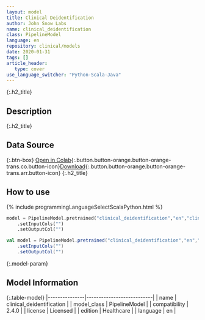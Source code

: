 ```yaml
---
layout: model
title: Clinical Deidentification
author: John Snow Labs
name: clinical_deidentification
class: PipelineModel
language: en
repository: clinical/models
date: 2020-01-31
tags: []
article_header:
   type: cover
use_language_switcher: "Python-Scala-Java"
---
```


{:.h2_title}
## Description



{:.h2_title}
## Data Source



{:.btn-box}
[Open in Colab](https://colab.research.google.com/github/JohnSnowLabs/spark-nlp-workshop/blob/master/tutorials/Certification_Trainings/Healthcare/11.Pretrained_Clinical_Pipelines.ipynb){:.button.button-orange.button-orange-trans.co.button-icon}[Download](https://s3.amazonaws.com/auxdata.johnsnowlabs.com/clinical/models/clinical_deidentification_en_2.4.0_2.4_1580481115376.zip){:.button.button-orange.button-orange-trans.arr.button-icon}
{:.h2_title}
## How to use 
<div class="tabs-box" markdown="1">

{% include programmingLanguageSelectScalaPython.html %}

```python
model = PipelineModel.pretrained("clinical_deidentification","en","clinical/models")
	.setInputCols("")
	.setOutputCol("")
```

```scala
val model = PipelineModel.pretrained("clinical_deidentification","en","clinical/models")
	.setInputCols("")
	.setOutputCol("")
```
</div>



{:.model-param}
## Model Information

{:.table-model}
|---------------|---------------------------|
| name          | clinical_deidentification |
| model_class   | PipelineModel             |
| compatibility | 2.4.0                     |
| license       | Licensed                  |
| edition       | Healthcare                |
| language      | en                        |

